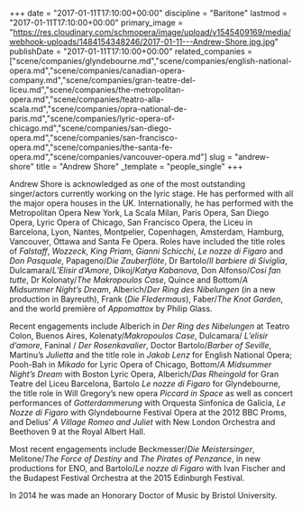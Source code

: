 +++
date = "2017-01-11T17:10:00+00:00"
discipline = "Baritone"
lastmod = "2017-01-11T17:10:00+00:00"
primary_image = "https://res.cloudinary.com/schmopera/image/upload/v1545409169/media/webhook-uploads/1484154348246/2017-01-11---Andrew-Shore.jpg.jpg"
publishDate = "2017-01-11T17:10:00+00:00"
related_companies = ["scene/companies/glyndebourne.md","scene/companies/english-national-opera.md","scene/companies/canadian-opera-company.md","scene/companies/gran-teatre-del-liceu.md","scene/companies/the-metropolitan-opera.md","scene/companies/teatro-alla-scala.md","scene/companies/opra-national-de-paris.md","scene/companies/lyric-opera-of-chicago.md","scene/companies/san-diego-opera.md","scene/companies/san-francisco-opera.md","scene/companies/the-santa-fe-opera.md","scene/companies/vancouver-opera.md"]
slug = "andrew-shore"
title = "Andrew Shore"
_template = "people_single"
+++

Andrew Shore is acknowledged as one of the most outstanding singer/actors currently working on the lyric stage. He has performed with all the major opera houses in the UK. Internationally, he has performed with the Metropolitan Opera New York, La Scala Milan, Paris Opera, San Diego Opera, Lyric Opera of Chicago, San Francisco Opera, the Liceu in Barcelona, Lyon, Nantes, Montpelier, Copenhagen, Amsterdam, Hamburg, Vancouver, Ottawa and Santa Fe Opera. Roles have included the title roles of *Falstaff*, *Wozzeck*, *King Priam*, *Gianni Schicchi*, *Le nozze di Figaro* and *Don Pasquale*, Papageno/*Die Zauberflöte*, Dr Bartolo/*Il barbiere di Siviglia*, Dulcamara/*L’Elisir d’Amore*, Dikoj/*Katya Kabanova*, Don Alfonso/*Cosi fan tutte*, Dr Kolonaty/*The Makropoulos Case*, Quince and Bottom/*A Midsummer Night’s Dream*, Alberich/*Der Ring des Nibelungen* (in a new production in Bayreuth), Frank (*Die Fledermaus*), Faber/*The Knot Garden*, and the world première of *Appomattox* by Philip Glass.

Recent engagements include Alberich in *Der Ring des Nibelungen* at Teatro Colon, Buenos Aires, Kolenaty/*Makropoulos Case*, Dulcamara/ *L’elisir d’amore*, Faninal / *Der Rosenkavalier*, Doctor Bartolo/*Barber of Seville*, Martinu’s *Julietta* and the title role in *Jakob Lenz* for English National Opera; Pooh-Bah in *Mikado* for Lyric Opera of Chicago, Bottom/*A Midsummer Night’s Dream* with Boston Lyric Opera, Alberich/*Das Rheingold* for Gran Teatre del Liceu Barcelona, Bartolo *Le nozze di Figaro* for Glyndebourne, the title role in Will Gregory’s new opera *Piccard in Space* as well as concert performances of *Gotterdammerung* with Orquesta Sinfonica de Galicia, *Le Nozze di Figaro* with Glyndebourne Festival Opera at the 2012 BBC Proms, and Delius’ *A Village* *Romeo and Juliet* with New London Orchestra and Beethoven 9 at the Royal Albert Hall.

Most recent engagements include Beckmesser/*Die Meistersinger*, Melitone/*The Force of Destiny* and *The Pirates of Penzance*, in new productions for ENO, and Bartolo/*Le nozze di Figaro* with Ivan Fischer and the Budapest Festival Orchestra at the 2015 Edinburgh Festival.

In 2014 he was made an Honorary Doctor of Music by Bristol University.
